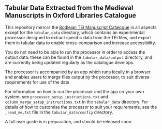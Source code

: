 ## Tabular Data Extracted from the Medieval Manuscripts in Oxford Libraries Catalogue

This repository mirrors the [Bodleian TEI Manuscript Catalogue](https://github.com/bodleian/medieval-mss) in all aspects except for the `tabular_data` directory, which contains an experimental processor designed to extract specific data from the TEI files, and export them in tabular data to enable cross-comparison and increase accessibility.

You do not need to be able to run the processor in order to access the output data: these can be found in the `tabular_data/output` directory, and are currently being updated regularly as the catalogue develops. 

The processor is accompanied by an app which runs locally in a browser and enables users to merge files output by the processor, to suit diverse requirements for use of the data.

For information on how to run the processor and the app on your own system, see `processor_setup_instructions.txt` and `column_merge_setup_instructions.txt` in the `tabular_data` directory. For details of how to customise the processor to suit your requirements, see the `_read_me.txt` file in the `tabular_data/config` directory.

A full user guide is in preparation, and should be released soon.
